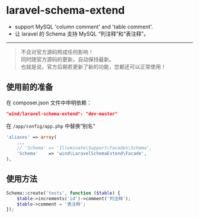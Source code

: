 laravel-schema-extend
=====================

- support MySQL 'column comment' and 'table comment'.
- 让 laravel 的 Schema 支持 MySQL “列注释”和“表注释”。

---

> 不会对官方源码照成任何影响！  
> 同时随官方源码的更新，自动保持最新。  
> 也就是说，官方后期若更新了新的功能，您都还可以正常使用！

## 使用前的准备

在 composer.json 文件中申明依赖：

```json
"wind/laravel-schema-extend": "dev-master"
```

在 `/app/config/app.php` 中替换“别名”

```php
'aliases' => array(
    ...
    // 'Schema' => 'Illuminate\Support\Facades\Schema',
    'Schema'    => 'wind\LaravelSchemaExtend\Facade',
),
```

## 使用方法

```php
Schema::create('tests', function ($table) {
    $table->increments('id')->comment('列注释');
    $table->comment = '表注释';
});
```
